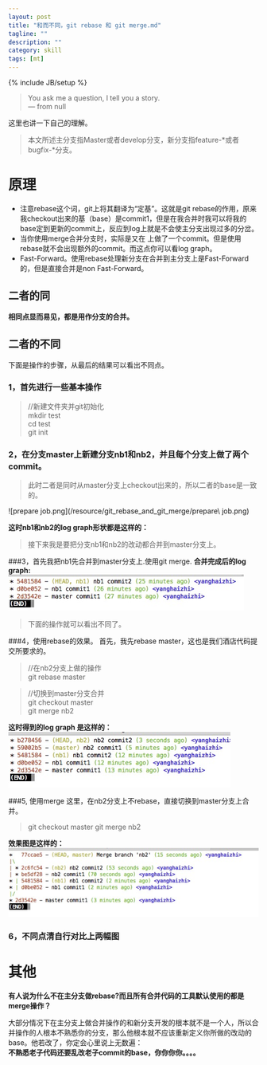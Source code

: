 ```yaml
---
layout: post
title: "和而不同，git rebase 和 git merge.md"
tagline: ""
description: ""
category: skill
tags: [mt]
---
```

{% include JB/setup %}


> You ask me a question, I tell you a story.    
                                                            — from null
                                                            
这里也讲一下自己的理解。

> 本文所述主分支指Master或者develop分支，新分支指feature-*或者bugfix-*分支。
 
# 原理

+ 注意rebase这个词，git上将其翻译为“定基”。这就是git rebase的作用，原来我checkout出来的基（base）是commit1，但是在我合并时我可以将我的base定到更新的commit上，反应到log上就是不会使主分支出现过多的分岔。
+ 当你使用merge合并分支时，实际是又在 上做了一个commit。但是使用rebase就不会出现额外的commit。而这点你可以看log graph。
+ Fast-Forward。使用rebase处理新分支在合并到主分支上是Fast-Forward的，但是直接合并是non Fast-Forward。
 
## 二者的同
**相同点显而易见，都是用作分支的合并。**    

## 二者的不同
下面是操作的步骤，从最后的结果可以看出不同点。

### 1，首先进行一些基本操作
> //新建文件夹并git初始化    
mkdir test    
cd test    
git init    

### 2，在分支master上新建分支nb1和nb2，并且每个分支上做了两个commit。

> 此时二者是同时从master分支上checkout出来的，所以二者的base是一致的。

![prepare job.png](/resource/git_rebase_and_git_merge/prepare\ job.png)

**这时nb1和nb2的log graph形状都是这样的：**

 
> 接下来我是要把分支nb1和nb2的改动都合并到master分支上。

###3，首先我把nb1先合并到master分支上.使用git merge.
**合并完成后的log graph:**    
![nb1 log](https://github.com/younghz/ResourceForBlog/blob/master/git_rebase_and_git_merge/nb1%20lg.png)
 

>下面的操作就可以看出不同了。

###4，使用rebase的效果。
首先，我先rebase master，这也是我们酒店代码提交所要求的。

>//在nb2分支上做的操作    
git rebase master
 
> //切换到master分支合并    
git checkout master    
git merge nb2    

**这时得到的log graph 是这样的：**    
![master log](https://github.com/younghz/ResourceForBlog/blob/master/git_rebase_and_git_merge/master%20nb2%20rebase.png)
 
###5, 使用merge
这里，在nb2分支上不rebase，直接切换到master分支上合并。

>git checkout master
git merge nb2

**效果图是这样的：**    
![rebase](https://github.com/younghz/ResourceForBlog/blob/master/git_rebase_and_git_merge/merge(non-fastfoward).png)
 
### 6，不同点清自行对比上两幅图

# 其他
**有人说为什么不在主分支做rebase?而且所有合并代码的工具默认使用的都是merge操作？**
 
大部分情况下在主分支上做合并操作的和新分支开发的根本就不是一个人，所以合并操作的人根本不熟悉你的分支，那么他根本就不应该重新定义你所做的改动的base。他若改了，你定会心里说上无数遍：     
**不熟悉老子代码还要乱改老子commit的base，你你你你。。。。**

